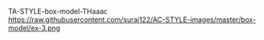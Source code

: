 TA-STYLE-box-model-THaaac
https://raw.githubusercontent.com/suraj122/AC-STYLE-images/master/box-model/ex-3.png